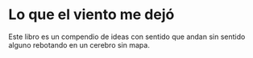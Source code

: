 # Lo que el viento me dejó

Este libro es un compendio de ideas con sentido que andan sin sentido alguno rebotando en un cerebro sin mapa.